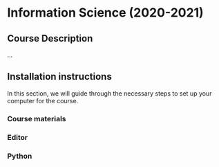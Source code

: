 # Information Science (2020-2021)

## Course Description

...

## Installation instructions
In this section, we will guide through the necessary steps to set up your computer for the course.

### Course materials

### Editor

### Python
